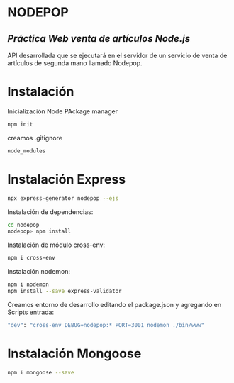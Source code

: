 # NODEPOP
## _Práctica Web venta de artículos Node.js_ 

API desarrollada que se ejecutará en el servidor de un servicio de venta de artículos de segunda mano llamado Nodepop.


# Instalación
Inicialización Node PAckage manager

```sh
npm init
```

creamos .gitignore
```sh
node_modules
```

# Instalación Express
```sh
npx express-generator nodepop --ejs
```

Instalación de dependencias:
```sh
cd nodepop
nodepop> npm install
```

Instalación de módulo cross-env:

```sh
npm i cross-env
```

Instalación nodemon:

```sh
npm i nodemon
npm install --save express-validator
```

Creamos entorno de desarrollo editando el package.json y agregando en Scripts entrada: 

```sh
"dev": "cross-env DEBUG=nodepop:* PORT=3001 nodemon ./bin/www"
```

# Instalación Mongoose
```sh
npm i mongoose --save
```